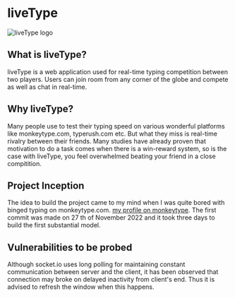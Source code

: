 
# liveType
 
![liveType logo](https://blogger.googleusercontent.com/img/b/R29vZ2xl/AVvXsEgIlQiNrsfEBRO6AIwVFWpm8ODUNLChVrudun6lt8dcnClUWI0inwLCivb_1rMc3W0m2ojMMdZ8IWcxpM7BfnOpnY8tYOpapxPAXTFogZJHNv68ineoj56i0Jtu13wniB04qQx-egQ5bdU67_pvlY7_w-YgoiB2WK65iKVbC_Wbd8wGdGu9FVJEcbaIdw/w640-h402/liveType.PNG)
## What is liveType?

liveType is a web application used for real-time typing competition between two players. Users can join room from any corner of the globe and compete as well as chat in real-time.
## Why liveType?
Many people use to test their typing speed on various wonderful platforms like monkeytype.com, typerush.com etc. But what they miss is real-time rivalry between their friends. Many studies have already proven that motivation to do a task comes when there is a win-reward system, so is the case with liveType, you feel overwhelmed beating your friend in a close compitition.

## Project Inception
The idea to build the project came to my mind when I was quite bored with binged typing on monkeytype.com. [my profile on monkeytype](https://monkeytype.com/profile/merudra).
The first commit was made on 27 th of November 2022 and it took three days to build the first substantial model.
## Vulnerabilities to be probed
Although socket.io uses long polling for maintaining constant communication between server and the client, it has been observed that connection may broke on delayed inactivity from client's end. Thus it is advised to refresh the window when this happens.
